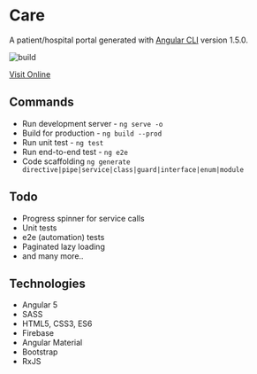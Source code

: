 # Care

A patient/hospital portal generated with [Angular CLI](https://github.com/angular/angular-cli) version 1.5.0.

![build](https://travis-ci.org/anshad/care.svg?branch=master)

[Visit Online](https://care-e23b8.firebaseapp.com)

## Commands

* Run development server - `ng serve -o`
* Build for production - `ng build --prod`
* Run unit test - `ng test`
* Run end-to-end test - `ng e2e`
* Code scaffolding `ng generate directive|pipe|service|class|guard|interface|enum|module`

## Todo

* Progress spinner for service calls
* Unit tests
* e2e (automation) tests
* Paginated lazy loading
* and many more..

## Technologies

* Angular 5
* SASS
* HTML5, CSS3, ES6
* Firebase
* Angular Material
* Bootstrap
* RxJS

